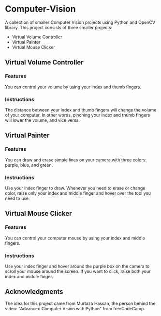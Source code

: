 # Computer-Vision
A collection of smaller Computer Vision projects using Python and OpenCV library. This project consists of three smaller projects:
- Virtual Volume Controller
- Virtual Painter
- Virtual Mouse Clicker

## Virtual Volume Controller
### Features
You can control your volume by using your index and thumb fingers.
### Instructions
The distance between your index and thumb fingers will change the volume of your computer. In other words, pinching your index and thumb fingers will lower the volume, and vice versa.


## Virtual Painter
### Features
You can draw and erase simple lines on your camera with three colors: purple, blue, and green.
### Instructions
Use your index finger to draw. Whenever you need to erase or change color, raise only your index and middle finger and hover over the tool you need to use.


## Virtual Mouse Clicker
### Features
You can control your computer mouse by using your index and middle fingers. 
### Instructions
Use your index finger and hover around the purple box on the camera to scroll your mouse around the screen. If you want to click, raise both your index and middle finger.

## Acknowledgments
The idea for this project came from Murtaza Hassan, the person behind the video: "Advanced Computer Vision with Python" from freeCodeCamp. 
